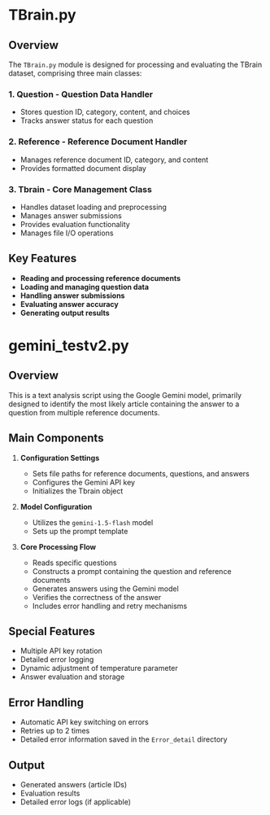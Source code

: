 # TBrain.py 

## Overview
The `TBrain.py` module is designed for processing and evaluating the TBrain dataset, comprising three main classes:

### 1. Question - Question Data Handler
   - Stores question ID, category, content, and choices
   - Tracks answer status for each question

### 2. Reference - Reference Document Handler
   - Manages reference document ID, category, and content
   - Provides formatted document display

### 3. Tbrain - Core Management Class
   - Handles dataset loading and preprocessing
   - Manages answer submissions
   - Provides evaluation functionality
   - Manages file I/O operations

## Key Features
- **Reading and processing reference documents**
- **Loading and managing question data**
- **Handling answer submissions**
- **Evaluating answer accuracy**
- **Generating output results**

# gemini_testv2.py

## Overview
This is a text analysis script using the Google Gemini model, primarily designed to identify the most likely article containing the answer to a question from multiple reference documents.

## Main Components
1. **Configuration Settings**
   - Sets file paths for reference documents, questions, and answers
   - Configures the Gemini API key
   - Initializes the Tbrain object

2. **Model Configuration**
   - Utilizes the `gemini-1.5-flash` model
   - Sets up the prompt template

3. **Core Processing Flow**
   - Reads specific questions
   - Constructs a prompt containing the question and reference documents
   - Generates answers using the Gemini model
   - Verifies the correctness of the answer
   - Includes error handling and retry mechanisms

## Special Features
- Multiple API key rotation
- Detailed error logging
- Dynamic adjustment of temperature parameter
- Answer evaluation and storage

## Error Handling
- Automatic API key switching on errors
- Retries up to 2 times
- Detailed error information saved in the `Error_detail` directory

## Output
- Generated answers (article IDs)
- Evaluation results
- Detailed error logs (if applicable)
